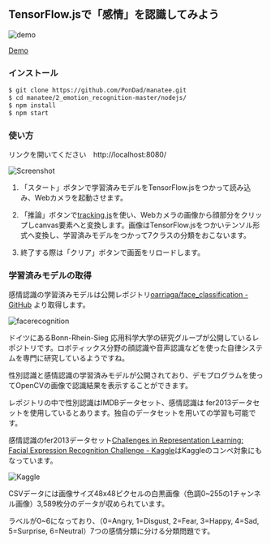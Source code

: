 ## TensorFlow.jsで「感情」を認識してみよう

![demo](https://raw.githubusercontent.com/PonDad/manatee/master/2_emotion_recognition-master/nodejs/static/img/emotion_demo.gif)

[Demo](https://emotion-recognition-tfjs.herokuapp.com/)

### インストール

```bash
$ git clone https://github.com/PonDad/manatee.git
$ cd manatee/2_emotion_recognition-master/nodejs/
$ npm install
$ npm start
```

### 使い方

リンクを開いてください　http://localhost:8080/

![Screenshot](https://raw.githubusercontent.com/PonDad/manatee/master/2_emotion_recognition-master/nodejs/static/img/Screenshot.png)

1. 「スタート」ボタンで学習済みモデルをTensorFlow.jsをつかって読み込み、Webカメラを起動させます。

2. 「推論」ボタンで[tracking.js](https://trackingjs.com/)を使い、Webカメラの画像から顔部分をクリップしcanvas要素へと変換します。画像はTensorFlow.jsをつかいテンソル形式へ変換し、学習済みモデルをつかって7クラスの分類をおこないます。

3. 終了する際は「クリア」ボタンで画面をリロードします。

### 学習済みモデルの取得

感情認識の学習済みモデルは公開レポジトリ[oarriaga/face_classification - GitHub](https://github.com/oarriaga/face_classification) より取得します。

![facerecognition](https://raw.githubusercontent.com/PonDad/manatee/master/2_emotion_recognition-master/nodejs/static/img/oarriaga%3Aface_classification.png)

ドイツにあるBonn-Rhein-Sieg 応用科学大学の研究グループが公開しているレポジトリです。ロボティックス分野の顔認識や音声認識などを使った自律システムを専門に研究しているようですね。

性別認識と感情認識の学習済みモデルが公開されており、デモプログラムを使ってOpenCVの画像で認識結果を表示することができます。

レポジトリの中で性別認識はIMDBデータセット、感情認識は fer2013データセットを使用しているとあります。独自のデータセットを用いての学習も可能です。

感情認識のfer2013データセット[Challenges in Representation Learning: Facial Expression Recognition Challenge - Kaggle](https://www.kaggle.com/c/challenges-in-representation-learning-facial-expression-recognition-challenge/data)はKaggleのコンペ対象にもなっています。

![Kaggle](https://raw.githubusercontent.com/PonDad/manatee/master/2_emotion_recognition-master/nodejs/static/img/kaggle.png)

CSVデータには画像サイズ48x48ピクセルの白黒画像（色調0~255の1チャンネル画像）3,589枚分のデータが収められています。

ラベルが0~6になっており、（0=Angry, 1=Disgust, 2=Fear, 3=Happy, 4=Sad, 5=Surprise, 6=Neutral）7つの感情分類に分ける分類問題です。